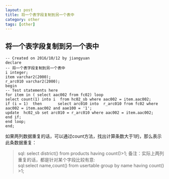 ```yaml
---
layout: post
title: 将一个表字段复制到另一个表中
category: other
tags: [other]
---
```


## 将一个表字段复制到另一个表中
````  
-- Created on 2016/10/12 by jiangyuan
declare 
-- 将一个表字段复制到另一个表中 
i integer; 
item varchar2(2000); 
r_arc010 varchar2(2000);
begin 
-- Test statements here 
for item in ( select aac002 from fc02) loop   
select count(1) into i  from hc02_sb where aac002 = item.aac002;   
if (i = 1)  then       select arc010 into  r_arc010 from fc02 where aac002 = item.aac002 and aae100 = '1';     
update  hc02_sb set arc010 = r_arc010 where aac002 = item.aac002;     
end if;   
end loop;
end;

````  

如果两列数据重复的话，可以通过count方法，找出计算条数大于1的，那么表示此条数据重复：<br/>
>sql: select district() from products having count()>1;
备注：实际上两列重复的话，都是针对某个字段比较有意:<br/>
>sql:select name,count() from usertable group by name having count()>1;